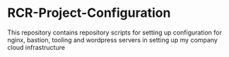 # RCR-Project-Configuration
This repository contains repository scripts for setting up configuration for nginx, bastion, tooling and wordpress servers in setting up my company cloud infrastructure
